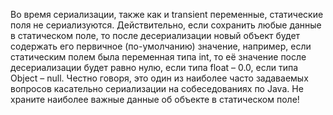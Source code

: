 Во время сериализации, также как и transient переменные, статические поля не сериализуются. Действительно, если сохранить любые данные в статическом поле, то после десериализации новый объект будет содержать его первичное (по-умолчанию) значение, например, если статическим полем была переменная типа int, то её значение после десериализации будет равно нулю, если типа float – 0.0, если типа Object – null. Честно говоря, это один из наиболее часто задаваемых вопросов касательно сериализации на собеседованиях по Java. Не храните наиболее важные данные об объекте в статическом поле!